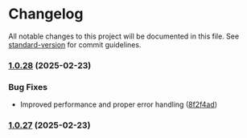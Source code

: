 # Changelog

All notable changes to this project will be documented in this file. See [standard-version](https://github.com/conventional-changelog/standard-version) for commit guidelines.

### [1.0.28](https://github.com/nassiry/base64plus/compare/v1.0.27...v1.0.28) (2025-02-23)


### Bug Fixes

* Improved performance and proper error handling ([8f2f4ad](https://github.com/nassiry/base64plus/commit/8f2f4add1e6a24f088feacaa54a99dcb2d8ed8de))

### [1.0.27](https://github.com/nassiry/base64plus/compare/v1.0.26...v1.0.27) (2025-02-23)
